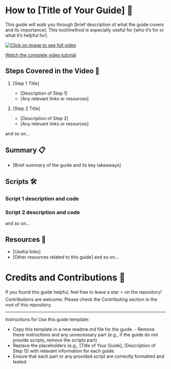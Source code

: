 # How to [Title of Your Guide] 📝

This guide will walk you through [brief description of what the guide covers and its importance]. This tool/method is especially useful for [who it’s for or what it’s helpful for].

[![Click on image to see full video](https://img.youtube.com/vi/YOUTUBE_VIDEO_ID_HERE/0.jpg "Watch the complete video tutorial")](www.youtube.com/watch?v=YOUTUBE_VIDEO_ID_HERE)

[Watch the complete video tutorial](www.youtube.com/watch?v=YOUTUBE_VIDEO_ID_HERE)

## Steps Covered in the Video 🎥 

1. [Step 1 Title]
    - [Description of Step 1]
    - [Any relevant links or resources]

2. [Step 2 Title]
    - [Description of Step 2]
    - [Any relevant links or resources]

and so on...

## Summary 📋
- [Brief summary of the guide and its key takeaways]

## Scripts 🛠️

### Script 1 description and code

### Script 2 description and code

and so on...

## Resources 📂
- [Useful links]
- [Other resources related to this guide]
and so on...

# Credits and Contributions 🤝
If you found this guide helpful, feel free to leave a star ⭐ on the repository! Contributions are welcome. Please check the Contributing section in the root of this repository.

---

Instructions for Use this guide template:
- Copy this template in a new readme.md file for the guide. - Remove these instructions and any unnecessary part (e.g., if the guide do not provide scripts, remove the scripts part)
- Replace the placeholders (e.g., [Title of Your Guide], [Description of Step 1]) with relevant information for each guide.
- Ensure that each part or any provided script are correctly formatted and tested.